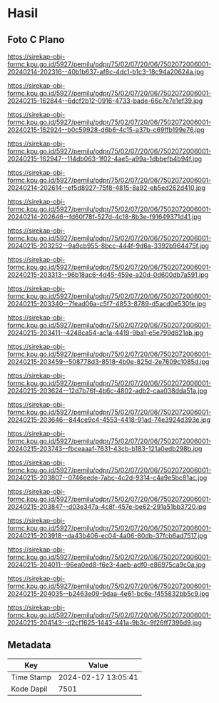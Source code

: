 # Hasil

## Foto C Plano

https://sirekap-obj-formc.kpu.go.id/5927/pemilu/pdpr/75/02/07/20/06/7502072006001-20240214-202316--40b1b637-af8c-4dc1-b1c3-18c94a20624a.jpg

https://sirekap-obj-formc.kpu.go.id/5927/pemilu/pdpr/75/02/07/20/06/7502072006001-20240215-162844--6dcf2b12-0916-4733-bade-66c7e7e1ef39.jpg

https://sirekap-obj-formc.kpu.go.id/5927/pemilu/pdpr/75/02/07/20/06/7502072006001-20240215-162924--b0c59928-d6b6-4c15-a37b-c69ffb199e76.jpg

https://sirekap-obj-formc.kpu.go.id/5927/pemilu/pdpr/75/02/07/20/06/7502072006001-20240215-162947--114db063-1f02-4ae5-a99a-1dbbefb4b94f.jpg

https://sirekap-obj-formc.kpu.go.id/5927/pemilu/pdpr/75/02/07/20/06/7502072006001-20240214-202614--ef5d8927-75f8-4815-8a92-eb5ed262d410.jpg

https://sirekap-obj-formc.kpu.go.id/5927/pemilu/pdpr/75/02/07/20/06/7502072006001-20240214-202646--fd60f78f-527d-4c18-8b3e-f91649371d41.jpg

https://sirekap-obj-formc.kpu.go.id/5927/pemilu/pdpr/75/02/07/20/06/7502072006001-20240215-203252--9a9cb955-8bcc-444f-9d6a-3392b964475f.jpg

https://sirekap-obj-formc.kpu.go.id/5927/pemilu/pdpr/75/02/07/20/06/7502072006001-20240215-203313--96b18ac6-4d45-459e-a20d-0d600db7a591.jpg

https://sirekap-obj-formc.kpu.go.id/5927/pemilu/pdpr/75/02/07/20/06/7502072006001-20240215-203340--7fead06a-c5f7-4853-8789-d5acd0e530fe.jpg

https://sirekap-obj-formc.kpu.go.id/5927/pemilu/pdpr/75/02/07/20/06/7502072006001-20240215-203411--4248ca54-ac1a-4419-9ba1-e5e799d821ab.jpg

https://sirekap-obj-formc.kpu.go.id/5927/pemilu/pdpr/75/02/07/20/06/7502072006001-20240215-203459--508778d3-8518-4b0e-825d-2e7609c1085d.jpg

https://sirekap-obj-formc.kpu.go.id/5927/pemilu/pdpr/75/02/07/20/06/7502072006001-20240215-203624--12d7b76f-4b6c-4802-adb2-caa038dda51a.jpg

https://sirekap-obj-formc.kpu.go.id/5927/pemilu/pdpr/75/02/07/20/06/7502072006001-20240215-203646--844ce9c4-4553-4418-91ad-74e3924d393e.jpg

https://sirekap-obj-formc.kpu.go.id/5927/pemilu/pdpr/75/02/07/20/06/7502072006001-20240215-203743--fbceaaaf-7631-43cb-b183-121a0edb298b.jpg

https://sirekap-obj-formc.kpu.go.id/5927/pemilu/pdpr/75/02/07/20/06/7502072006001-20240215-203807--0746eede-7abc-4c2d-9314-c4a9e5bc81ac.jpg

https://sirekap-obj-formc.kpu.go.id/5927/pemilu/pdpr/75/02/07/20/06/7502072006001-20240215-203847--d03e347a-4c8f-457e-be62-291a51bb3720.jpg

https://sirekap-obj-formc.kpu.go.id/5927/pemilu/pdpr/75/02/07/20/06/7502072006001-20240215-203918--da43b406-ec04-4a06-80db-37fcb6ad7517.jpg

https://sirekap-obj-formc.kpu.go.id/5927/pemilu/pdpr/75/02/07/20/06/7502072006001-20240215-204011--96ea0ed8-f6e3-4aeb-adf0-e86975ca9c0a.jpg

https://sirekap-obj-formc.kpu.go.id/5927/pemilu/pdpr/75/02/07/20/06/7502072006001-20240215-204035--b2463e09-9daa-4e61-bc6e-f455832bb5c9.jpg

https://sirekap-obj-formc.kpu.go.id/5927/pemilu/pdpr/75/02/07/20/06/7502072006001-20240215-204143--d2cf1625-1443-441a-9b3c-9f26ff7396d9.jpg


## Metadata

| Key        | Value               |
| ---------- | ------------------- |
| Time Stamp | 2024-02-17 13:05:41 |
| Kode Dapil | 7501                |



